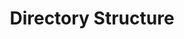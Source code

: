 ---
title: Directory Structure
id: directory-structure
description: Directory Stucture of T&P website Repo
sidebar_label: Directory Structure
---